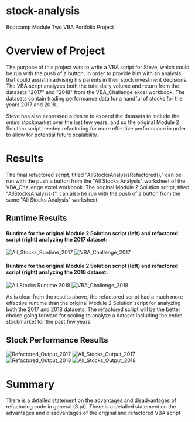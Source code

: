 # stock-analysis
Bootcamp Module Two VBA Portfolio Project 

# Overview of Project
The purpose of this project was to write a VBA script for Steve, which could be run with the push of a button, in order to provide him with an analysis that could assist in advising his parents in their stock investment decisions. The VBA script analyzes both the total daily volume and return from the datasets "2017" and "2018" from the VBA_Challenge excel workbook. The datasets contain trading performance data for a handful of stocks for the years 2017 and 2018. 

Steve has also expressed a desire to expand the datasets to include the *entire* stockmarket over the last few years, and so the original Module 2 Solution script needed refactoring for more effective performance in order to allow for potential future scalability. 

# Results
The final refactored script, titled "AllStocksAnalysisRefactored()," can be run with the push a button from the "All Stocks Analysis" worksheet of the VBA_Challenge excel workbook. The original Module 2 Solution script, titled "AllStocksAnalysis()", can also be run with the push of a button from the same "All Stocks Analysis" worksheet.

## Runtime Results 

#### Runtime for the original Module 2 Solution script (left) and refactored script (right) analyzing the 2017 dataset: 
![All_Stocks_Runtime_2017](Resources/All_Stocks_Runtime_2017.png)   ![VBA_Challenge_2017](Resources/VBA_Challenge_2017.png)

#### Runtime for the original Module 2 Solution script (left) and refactored script (right) analyzing the 2018 dataset: 
![All Stocks Runtime 2018](Resources/All_Stocks_Runtime_2018.png)  ![VBA_Challenge_2018](Resources/VBA_Challenge_2018.png)

As is clear from the results above, the refactored script had a much more effective runtime than the original Module 2 Solution script for analyzing both the 2017 and 2018 datasets. The refactored script will be the better choice going forward for scaling to analyze a dataset including the entire stockmarket for the past few years. 

## Stock Performance Results 
![Refactored_Output_2017](Resources/Refactored_Output_2017.png)
![All_Stocks_Output_2017](Resources/All_Stocks_Output_2017.png)
![Refactored_Output_2018](Resources/Refactored_Output_2018.png)
![All_Stocks_Output_2018](Resources/All_Stocks_Output_2018.png)
# Summary

There is a detailed statement on the advantages and disadvantages of refactoring code in general (3 pt).
There is a detailed statement on the advantages and disadvantages of the original and refactored VBA script
